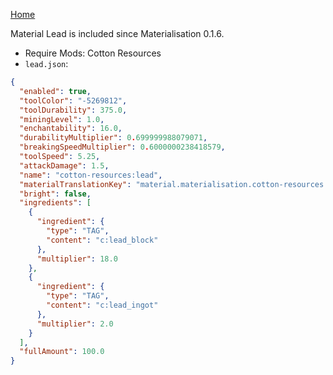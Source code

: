 [Home](https://shedaniel.me/MaterialisationData/)

Material Lead is included since Materialisation 0.1.6.
- Require Mods: Cotton Resources
- `lead.json`:
```json
{
  "enabled": true,
  "toolColor": "-5269812",
  "toolDurability": 375.0,
  "miningLevel": 1.0,
  "enchantability": 16.0,
  "durabilityMultiplier": 0.699999988079071,
  "breakingSpeedMultiplier": 0.6000000238418579,
  "toolSpeed": 5.25,
  "attackDamage": 1.5,
  "name": "cotton-resources:lead",
  "materialTranslationKey": "material.materialisation.cotton-resources.lead",
  "bright": false,
  "ingredients": [
    {
      "ingredient": {
        "type": "TAG",
        "content": "c:lead_block"
      },
      "multiplier": 18.0
    },
    {
      "ingredient": {
        "type": "TAG",
        "content": "c:lead_ingot"
      },
      "multiplier": 2.0
    }
  ],
  "fullAmount": 100.0
}
```
